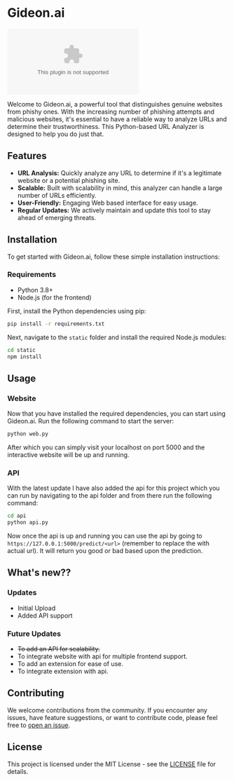 # Gideon.ai 

![GitHub](https://img.shields.io/github/last-commit/yogeshxd/Gideon.ai)

Welcome to Gideon.ai, a powerful tool that distinguishes genuine websites from phishy ones. With the increasing number of phishing attempts and malicious websites, it's essential to have a reliable way to analyze URLs and determine their trustworthiness. This Python-based URL Analyzer is designed to help you do just that.

## Features

- **URL Analysis:** Quickly analyze any URL to determine if it's a legitimate website or a potential phishing site.
- **Scalable:** Built with scalability in mind, this analyzer can handle a large number of URLs efficiently.
- **User-Friendly:** Engaging Web based interface for easy usage.
- **Regular Updates:** We actively maintain and update this tool to stay ahead of emerging threats.

## Installation

To get started with Gideon.ai, follow these simple installation instructions:

### Requirements

- Python 3.8+
- Node.js (for the frontend)

First, install the Python dependencies using pip:

```bash
pip install -r requirements.txt
```

Next, navigate to the `static` folder and install the required Node.js modules:

```bash
cd static
npm install
```

## Usage

### Website

Now that you have installed the required dependencies, you can start using Gideon.ai. Run the following command to start the server:

```bash
python web.py
```

After which you can simply visit your localhost on port 5000 and the interactive website will be up and running.

### API

With the latest update I have also added the api for this project which you can run by navigating to the api folder and from there run the following command:

```bash
cd api
python api.py
```

Now once the api is up and running you can use the api by going to `https://127.0.0.1:5000/predict/<url>` (remember to replace the <url> with actual url).
It will return you good or bad based upon the prediction.

## What's new??

### Updates
 - Initial Upload
 - Added API support

### Future Updates
 - ~~To add an API for scalability.~~
 - To integrate website with api for multiple frontend support.
 - To add an extension for ease of use.
 - To integrate extension with api.

## Contributing

We welcome contributions from the community. If you encounter any issues, have feature suggestions, or want to contribute code, please feel free to [open an issue](https://github.com/yogeshxd/Gideon.ai/issues).

## License

This project is licensed under the MIT License - see the [LICENSE](LICENSE) file for details.
